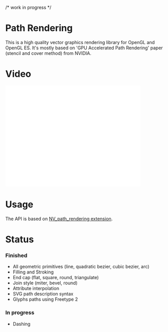 /* work in progress */


# Path Rendering
This is a high quality vector graphics rendering library for OpenGL and OpenGL ES. It's mostly based on 'GPU Accelerated Path Rendering' paper (stencil and cover method) from NVIDIA.

# Video

<iframe width="420" height="315" src="//www.youtube.com/embed/Ysg2L2CR4AM" frameborder="0" allowfullscreen></iframe>


# Usage

The API is based on [NV_path_rendering extension](https://www.opengl.org/registry/specs/NV/path_rendering.txt).

# Status

### Finished

* All geometric primitives (line, quadratic bezier, cubic bezier, arc)
* Filling and Stroking
* End cap (flat, square, round, triangulate)
* Join style (miter, bevel, round)
* Attribute interpolation
* SVG path description syntax
* Glyphs paths using Freetype 2

### In progress

* Dashing

